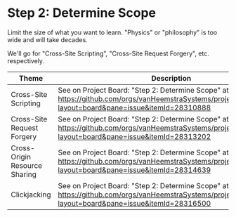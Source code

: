 # Step 2: Determine Scope

Limit the size of what you want to learn. "Physics" or "philosophy" is too wide and will take decades.

We'll go for "Cross-Site Scripting", "Cross-Site Request Forgery", etc. respectively.

| Theme | Description |
| --- | --- |
| Cross-Site Scripting | See on Project Board: "Step 2: Determine Scope" at https://github.com/orgs/vanHeemstraSystems/projects/28/views/1?layout=board&pane=issue&itemId=28310888 |
| Cross-Site Request Forgery | See on Project Board: "Step 2: Determine Scope" at https://github.com/orgs/vanHeemstraSystems/projects/29/views/1?layout=board&pane=issue&itemId=28313202 |
| Cross-Origin Resource Sharing | See on Project Board: "Step 2: Determine Scope" at https://github.com/orgs/vanHeemstraSystems/projects/30/views/1?layout=board&pane=issue&itemId=28314639 |
| Clickjacking | See on Project Board: "Step 2: Determine Scope" at https://github.com/orgs/vanHeemstraSystems/projects/31/views/1?layout=board&pane=issue&itemId=28316500 |
